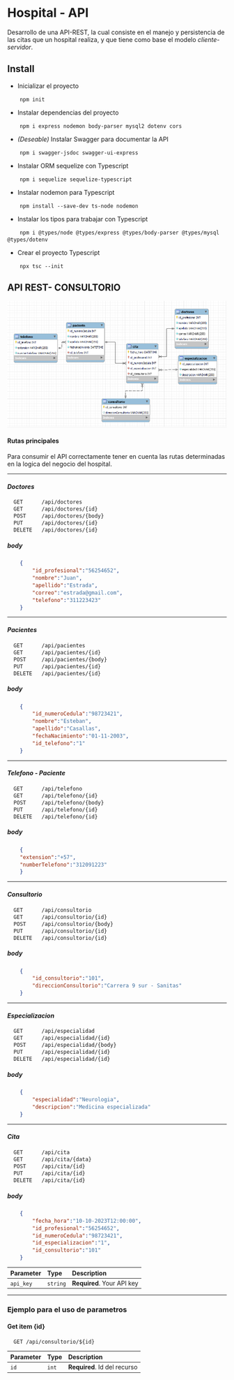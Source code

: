 
# Hospital - API

Desarrollo de una API-REST, la cual consiste en el manejo y persistencia de las citas que un hospital realiza, y que tiene como base el modelo *cliente-servidor*.

## Install

- Inicializar el proyecto
```code
    npm init 
```
- Instalar dependencias del proyecto
```code
    npm i express nodemon body-parser mysql2 dotenv cors
```
- *(Deseable)* Instalar Swagger para documentar la API
```code
    npm i swagger-jsdoc swagger-ui-express
```
-  Instalar ORM sequelize con Typescript
```code
    npm i sequelize sequelize-typescript
```
- Instalar nodemon para Typescript
```code
    npm install --save-dev ts-node nodemon
```
- Instalar los tipos para trabajar con Typescript
```code
    npm i @types/node @types/express @types/body-parser @types/mysql @types/dotenv
```
- Crear el proyecto Typescript
```code
    npx tsc --init
```
## API REST- CONSULTORIO

![Diagrama](database_hospital.png)


#### Rutas principales

Para consumir el API correctamente tener en cuenta las rutas determinadas en la logica del negocio del hospital.

----


#### *Doctores*
```http
  GET      /api/doctores
  GET      /api/doctores/{id}
  POST     /api/doctores/{body}
  PUT      /api/doctores/{id}
  DELETE   /api/doctores/{id}
```
##### **body**
```json
    {
        "id_profesional":"56254652",
        "nombre":"Juan",
        "apellido":"Estrada",
        "correo":"estrada@gmail.com",
        "telefono":"311223423"
    }   

```

-----

#### *Pacientes*
```http
  GET      /api/pacientes
  GET      /api/pacientes/{id}
  POST     /api/pacientes/{body}
  PUT      /api/pacientes/{id}
  DELETE   /api/pacientes/{id}
```
##### **body**
```json
    {
        "id_numeroCedula":"98723421",
        "nombre":"Esteban",
        "apellido":"Casallas",
        "fechaNacimiento":"01-11-2003",
        "id_telefono":"1"
    } 

```
-----
#### *Telefono - Paciente*
```http
  GET      /api/telefono
  GET      /api/telefono/{id}
  POST     /api/telefono/{body}
  PUT      /api/telefono/{id}
  DELETE   /api/telefono/{id}
```
##### **body**
```json
    {
    "extension":"+57",
    "numberTelefono":"312091223"
    }

```
-----

#### *Consultorio*
```http
  GET      /api/consultorio
  GET      /api/consultorio/{id}
  POST     /api/consultorio/{body}
  PUT      /api/consultorio/{id}
  DELETE   /api/consultorio/{id}
```
##### **body**
```json
    {
        "id_consultorio":"101",
        "direccionConsultorio":"Carrera 9 sur - Sanitas"
    }
```
-----

#### *Especializacion*
```http
  GET      /api/especialidad   
  GET      /api/especialidad/{id}
  POST     /api/especialidad/{body}
  PUT      /api/especialidad/{id}
  DELETE   /api/especialidad/{id}
```
##### **body**
```json
    {
        "especialidad":"Neurologia",
        "descripcion":"Medicina especializada"
    }
```

-----
#### *Cita*
```http
  GET      /api/cita   
  GET      /api/cita/{data}
  POST     /api/cita/{id}
  PUT      /api/cita/{id}
  DELETE   /api/cita/{id}
```
##### **body**
```json
    {
        "fecha_hora":"10-10-2023T12:00:00",
        "id_profesional":"56254652",
        "id_numeroCedula":"98723421",
        "id_especializacion":"1",
        "id_consultorio":"101"
    } 
```


| Parameter | Type     | Description                |
| :-------- | :------- | :------------------------- |
| `api_key` | `string` | **Required**. Your API key |

-----


### Ejemplo para el uso de parametros
#### Get item {id} 

```http
  GET /api/consultorio/${id}
```

| Parameter | Type     | Description                       |
| :-------- | :------- | :-------------------------------- |
| `id`      | `int` | **Required**. Id del recurso |



